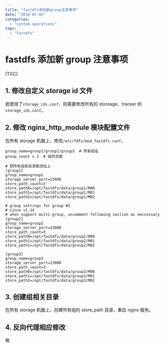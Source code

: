 ```yaml
---
title: "fastdfs添加新group注意事项"
date: "2018-07-05"
categories:
  - "system-operations"
tags:
  - "fastdfs"
---
```


# fastdfs 添加新 group 注意事项

[TOC]

## 1\. 修改自定义 storage id 文件

若使用了`storage_ids.conf`，则需要修改所有的 storeage、tracker 的`storage_ids.conf`。

## 2\. 修改 nginx_http_module 模块配置文件

在所有 storage 机器上，修改`/etc/fdfs/mod_fastdfs.conf`，

```
group_name=group1/group2/group3  # 所有组名
group_count = 3  # 组的总数

# 把所有组和目录都添加上
[group1]
group_name=group1
storage_server_port=23000
store_path_count=3
store_path0=/opt/fastdfs/data/group1/M00
store_path1=/opt/fastdfs/data/group1/M01
store_path2=/opt/fastdfs/data/group1/M02

# group settings for group #2
# since v1.14
# when support multi-group, uncomment following section as neccessary
[group2]
group_name=group2
storage_server_port=23000
store_path_count=3
store_path0=/opt/fastdfs/data/group2/M00
store_path1=/opt/fastdfs/data/group2/M01
store_path2=/opt/fastdfs/data/group2/M02

[group3]
group_name=group3
storage_server_port=23000
store_path_count=3
store_path0=/opt/fastdfs/data/group3/M00
store_path1=/opt/fastdfs/data/group3/M01
store_path2=/opt/fastdfs/data/group3/M02
```

## 3\. 创建组相关目录

在所有 storage 机器上，创建所有组的 store_path 目录，重启 nginx 服务。

## 4\. 反向代理相应修改

略
